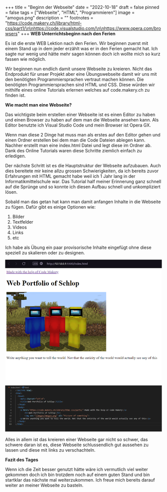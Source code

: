 +++
title = "Beginn der Webseite"
date = "2022-10-18"
draft = false
pinned = false
tags = ["Webseite", "HTML", "Programmieren"]
image = "amogus.png"
description = ""
footnotes = "https://code.makery.ch/library/html-css/part1/\n\nhttps://code.visualstudio.com/\n\nhttps://www.opera.com/browsers"
+++
**WEB Unterrichtsbeginn nach den Ferien**

Es ist die erste WEB Lektion nach den Ferien. Wir beginnen zuerst mit einem Stand up in dem jeder erzählt was er in den Ferien gemacht hat. Ich sagte nur wenig und hätte mehr sagen können doch ich wollte mich so kurz fassen wie möglich. 

Wir beginnen nun endlich damit unsere Webseite zu kreieren. Nicht das Endprodukt für unser Projekt aber eine Übungswebseite damit wir uns mit den benötigten Programmiersprachen vertraut machen können. Die benötigten Programmiersprachen sind HTML und CSS. Diese würden wir mithilfe eines online Tutorials erlernen welches auf code.makery.ch zu finden ist.

**Wie macht man eine Webseite?**

Das wichtigste beim erstellen einer Webseite ist es einen Editor zu haben und einen Browser zu haben auf dem man die Webseite ansehen kann. Als Editor benutzte ich Visual Studio Code und mein Browser ist Opera GX.

Wenn man diese 2 Dinge hat muss man als erstes auf den Editor gehen und einen Ordner erstellen bei dem man die Code Dateien ablegen kann. Nachher erstellt man eine index.html Datei und legt diese im Ordner ab. Dank des Online Tutorials waren diese Schritte ziemlich einfach zu erledigen.

Der nächste Schritt ist es die Hauptstruktur der Webseite aufzubauen. Auch dies bereitete mir keine allzu grossen Schwierigkeiten, da ich bereits zuvor Erfahrungen mit HTML gemacht habe weil ich 1 Jahr lang in der Informatikmittelschule war. Das Tutorial half meiner Erinnerung ganz schnell auf die Sprünge und so konnte ich diesen Aufbau schnell und unkompliziert lösen.

S﻿obald man das getan hat kann man damit anfangen Inhalte in die Webseite zu fügen. Dafür gibt es einige Optionen wie:

1. B﻿ilder
2. T﻿extfelder
3. V﻿ideos
4. L﻿inks
5. e﻿tc

I﻿ch habe als Übung ein paar provisorische Inhalte eingefügt ohne diese speziell zu skalieren oder zu designen.

![Image for Website](image_2022-10-18_161802853.png "Provisorische Übungswebseite")

![Code for website](image_2022-10-18_162049799.png "Code für die Webseite")



A﻿lles in allem ist das kreieren einer Webseite gar nicht so schwer, das schwere daran ist es, diese Webseite schlussendlich gut aussehen zu lassen und diese mit links zu verschachteln.

**F﻿azit des Tages**

W﻿enn ich die Zeit besser genutzt hätte wäre ich vermutlich viel weiter gekommen doch ich bin trotzdem noch auf einem guten Stand und bin startklar das nächste mal weiterzukommen. Ich freue mich bereits darauf weiter an meiner Webseite zu basteln.